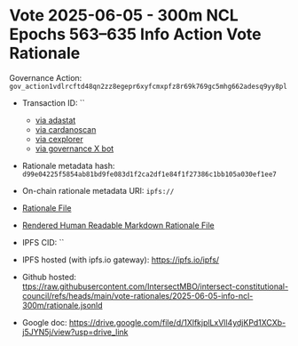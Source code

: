 
# Vote 2025-06-05 - 300m NCL Epochs 563–635 Info Action Vote Rationale

Governance Action: `gov_action1vdlrcftd48qn2zz8egepr6xyfcmxpfz8r69k769gc5mhg662adesq9yy8pl`

- Transaction ID: ``
  - [via adastat](https://adastat.net/transactions/)
  - [via cardanoscan](https://cardanoscan.io/vote/)
  - [via cexplorer](https://cexplorer.io/tx//governance#data)
  - [via governance X bot](https://x.com/GovActions/status/)

- Rationale metadata hash: `d99e04225f5854ab81bd9fe083d1f2ca2df1e84f1f27386c1bb105a030ef1ee7`
- On-chain rationale metadata URI: `ipfs://`

- [Rationale File](./rationale.jsonld)
- [Rendered Human Readable Markdown Rationale File](./rationale.jsonld.md)

- IPFS CID: ``
- IPFS hosted (with ipfs.io gateway): <https://ipfs.io/ipfs/>

- Github hosted: <ttps://raw.githubusercontent.com/IntersectMBO/intersect-constitutional-council/refs/heads/main/vote-rationales/2025-06-05-info-ncl-300m/rationale.jsonld>
- Google doc: <https://drive.google.com/file/d/1XlfkjplLxVll4ydjKPd1XCXb-j5JYN5j/view?usp=drive_link>
